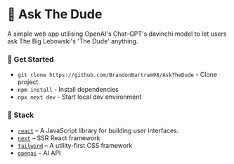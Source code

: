 # :bowling: Ask The Dude
A simple web app utilising OpenAI's Chat-GPT's davinchi model to let users ask The Big Lebowski's 'The Dude' anything.

### :hammer: Get Started

- `git clone https://github.com/BrandonBartram98/AskTheDude` - Clone project
- `npm install` - Install dependencies
- `npx next dev` - Start local dev environment

### :panda_face: Stack
- [`react`](https://reactjs.org) &ndash; A JavaScript library for building user interfaces.
- [`next`](https://nextjs.org/) &ndash; SSR React framework
- [`tailwind`](https://tailwindcss.com/) &ndash; A utility-first CSS framework
- [`openai`](https://openai.com/) &ndash; AI API
